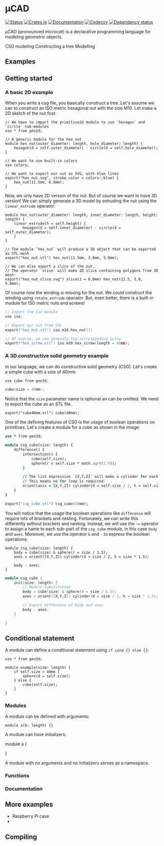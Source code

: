 # µCAD

[![Status](https://github.com/Rustfahrtagentur/mcad/actions/workflows/rust.yml/badge.svg)](https://github.com/Rustfahrtagentur/mcad/actions)
[![Crates.io](https://img.shields.io/crates/v/mcad.svg)](https://crates.io/crates/mcad)
[![Documentation](https://docs.rs/mcad/badge.svg)](https://docs.rs/mcad/)
[![Codecov](https://codecov.io/github/Rustfahrtagentur/mcad/coverage.svg?branch=main)](https://codecov.io/gh/Rustfahrtagentur/mcad)
[![Dependency status](https://deps.rs/repo/github/Rustfahrtagentur/mcad/status.svg)](https://deps.rs/repo/github/Rustfahrtagentur/mcad)

µCAD (pronounced *microcat*) is a declarative programming language for modeling geometric objects.

CSG modeling
Constructing a tree
Modelling

## Examples

## Getting started

### A basic 2D example

When you write a csg file, you basically construct a tree.
Let's assume we can to construct an ISO metric hexagonal nut with the size M10.
Let make a 2D sketch of the nut first:

```µCAD,example.A
// We have to import the primitive2d module to use `hexagon` and `circle` sub-modules
use * from geo2d;

// A generic module for the hex nut
module hex_nut(outer_diameter: length, hole_diameter: length) {
    hexagon(d = self.outer_diameter) - circle(d = self.hole_diameter);
}

// We want to use built-in colors
use colors;

// We want to export our nut as SVG, with blue lines
export("hex_nut.svg", stroke_color = colors::blue) {
    hex_nut(11.5mm, 6.0mm);
}
```

Now, we only have 2D version of the nut.
But of course we want to have 3D version!
We can simply generate a 3D model by extruding the nut using the `linear_extrude` operator:

```µCAD,example.B
module hex_nut(outer_diameter: length, inner_diameter: length, height: length) {
    linear_extrude(h = self.height) {
        hexagon(d = self.inner_diameter) - circle(d = self.outer_diameter);
    }
}

// The module `hex_nut` will produce a 3D object that can be exported as STL mesh
export("hex_nut.stl") hex_nut(11.5mm, 3.0mm, 5.0mm);

// We can also export a slice of the nut.
// The operator `slice` will make 2D slice containing polygons from 3D mesh:
export("hex_nut_slice.svg") slice(z = 0.0mm) hex_nut(11.5, 3.0, 5.0mm);
```

Of course now the winding is missing for the nut.
We could construct the winding using `rotate_extrude` operator.
But, even better, there is a built-in module for ISO metric nuts and screws!

```µCAD,example.C
// Import the iso module
use iso;

// Export our nut from STL
export("hex_nut.stl") iso.m10.hex_nut();

// Of course, we can generate the corresponding screw
export("hex_screw.stl") iso.m10.hex_screw(length = 40mm);
```

### A 3D constructive solid geometry example

In our language, we can do constructive solid geometry (CSG).
Let's create a simple cube with a size of 40mm:

```µCAD,example.D
use cube from geo3d;

cube(size = 40mm);
```

Notice that the `size` parameter name is optional an can be omitted.
We need to export the cube as an STL file.

```µCAD,example.E
export("cube40mm.stl") cube(40mm);
```

One of the defining features of CSG is the usage of boolean operations on primitives.
Let's create a module for a cube as shown in the image:

```µCAD,example.F
use * from geo3d;

module csg_cube(size: length) {
    difference() {
        intersection() {
            cube(self.size);
            sphere(r = self.size * math.sqrt(2.0));
        }

        // The list expression `[X,Y,Z]` will make a cylinder for each list item in the respective axis
        // This means no for loop is required!
        orient(axis = [X,Y,Z]) cylinder(d = self.size / 2, h = self.size);
    }
}

export("csg_cube.stl") csg_cube(40mm);
```

You will notice that the usage the boolean operations like `difference` will require lots of brackets and nesting.
Fortunately, we can write this differently without brackets and nesting.
Instead, we will use the `:=` operator to assign a name to each sub-part of the `csg_cube` module, in this case `body` and `axes`.
Moreover, we use the operator `&` and `-` to express the boolean operations:

```µCAD,example.G
module csg_cube(size: length) {
    body = cube(size) & sphere(r = size / 1.5);
    axes = orient([X,Y,Z]) cylinder(d = size / 2, h = size * 1.5);

    body - axes;
}
```

```µCAD,example.H
module csg_cube {
    init(size: length) {
        // Module substitution
        body = cube(size) & sphere(r = size / 1.5);
        axes = orient([X,Y,Z]) cylinder(d = size / 2, h = size * 1.5);

        // Export difference of body and axes 
        body - axes;
    }

}
```

## Conditional statement

A module can define a conditional statement using `if cond {} else {}`:

```µCAD,conditional_statement
use * from geo3d;

module example(size: length) {
    if self.size > 40mm {
        sphere(d = self.size);
    } else {
        cube(self.size);
    }
}
```

### Modules

A module can be defined with arguments:

```µCAD,module
module a(b: length) {}
```

A module can have initializers:

module a {

}

A module with no arguments and no initializers serves as a namespace.

### Functions

### Documentation

## More examples

* Raspberry Pi case
*

## Compiling
